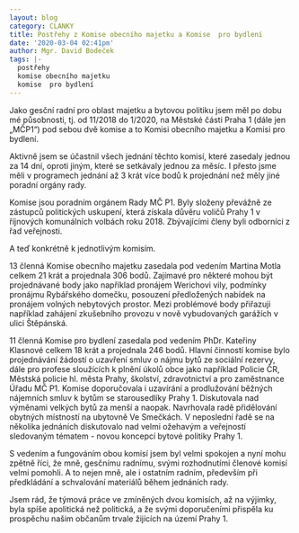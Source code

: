 ```yaml
---
layout: blog
category: CLANKY
title: Postřehy z Komise obecního majetku a Komise  pro bydlení
date: '2020-03-04 02:41pm'
author: Mgr. David Bodeček
tags: |-
  postřehy
  komise obecního majetku
  komise  pro bydlení
---
```

Jako gesční radní pro oblast majetku a bytovou politiku jsem měl po dobu mé působnosti, tj. od 11/2018 do 1/2020, na Městské části Praha 1 (dále jen „MČP1“) pod sebou dvě komise a to Komisi obecního majetku a Komisi pro bydlení.

Aktivně jsem se účastnil všech jednání těchto komisí, které zasedaly jednou za 14 dní, oproti jiným, které se setkávaly jednou za měsíc. I přesto jsme měli v programech jednání až 3 krát více bodů k projednání než měly jiné poradní orgány rady.

Komise jsou poradním orgánem Rady MČ P1. Byly složeny převážně ze zástupců politických uskupení, která získala důvěru voličů Prahy 1 v říjnových komunálních volbách roku 2018. Zbývajícími členy byli odborníci z řad veřejnosti.

A teď konkrétně k jednotlivým komisím.

13 členná Komise obecního majetku zasedala pod vedením Martina Motla celkem 21 krát a projednala 306 bodů. Zajímavé pro některé mohou být projednávané body jako například pronájem Werichovi vily, podmínky pronájmu Rybářského domečku, posouzení předložených nabídek na pronájem volných nebytových prostor. Mezi problémové body přiřazuji například zahájení zkušebního provozu v nově vybudovaných garážích v ulici Štěpánská.

11 členná Komise pro bydlení zasedala pod vedením PhDr. Kateřiny Klasnové celkem 18 krát a projednala 246 bodů. Hlavní činností komise bylo projednávání žádostí o uzavření smluv o nájmu bytů ze sociální rezervy, dále pro profese sloužících k plnění úkolů obce jako například Policie ČR, Městská policie hl. města Prahy, školství, zdravotnictví a pro zaměstnance Úřadu MČ P1. Komise doporučovala i uzavírání a prodlužování běžných nájemních smluv k bytům se starousedlíky Prahy 1. Diskutovala nad výměnami velkých bytů za menší a naopak. Navrhovala radě přidělování obytných místností na ubytovně Ve Smečkách. V neposlední řadě se na několika jednáních diskutovalo nad velmi ožehavým a veřejností sledovaným tématem - novou koncepcí bytové politiky Prahy 1.

S vedením a fungováním obou komisí jsem byl velmi spokojen a nyní mohu zpětně říci, že mně, gesčnímu radnímu, svými rozhodnutími členové komisí velmi pomohli. A to nejen mně, ale i ostatním radním, především při předkládání a schvalování materiálů během jednáních rady.

Jsem rád, že týmová práce ve zmíněných dvou komisích, až na výjimky, byla spíše apolitická než politická, a že svými doporučeními přispěla ku prospěchu našim občanům trvale žijících na území Prahy 1.
